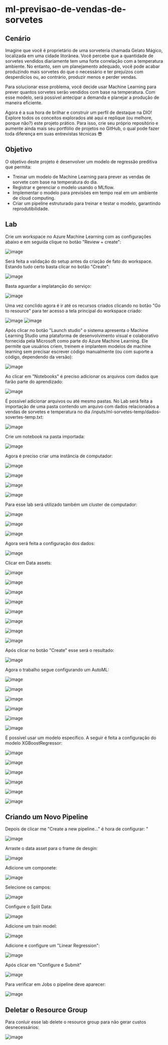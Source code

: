 # ml-previsao-de-vendas-de-sorvetes

## Cenário
Imagine que você é proprietário de uma sorveteria chamada Gelato Mágico, localizada em uma cidade litorânea. Você percebe que a quantidade de sorvetes vendidos diariamente tem uma forte correlação com a temperatura ambiente. No entanto, sem um planejamento adequado, você pode acabar produzindo mais sorvetes do que o necessário e ter prejuízos com desperdícios ou, ao contrário, produzir menos e perder vendas.

Para solucionar esse problema, você decide usar Machine Learning para prever quantos sorvetes serão vendidos com base na temperatura. Com esse modelo, será possível antecipar a demanda e planejar a produção de maneira eficiente.

Agora é a sua hora de brilhar e construir um perfil de destaque na DIO! Explore todos os conceitos explorados até aqui e replique (ou melhore, porque não?) este projeto prático. Para isso, crie seu próprio repositório e aumente ainda mais seu portfólio de projetos no GitHub, o qual pode fazer toda diferença em suas entrevistas técnicas 😎

## Objetivo
O objetivo deste projeto é desenvolver um modelo de regressão preditiva que permita: 

- Treinar um modelo de Machine Learning para prever as vendas de sorvete com base na temperatura do dia.
- Registrar e gerenciar o modelo usando o MLflow.
- Implementar o modelo para previsões em tempo real em um ambiente de cloud computing.
- Criar um pipeline estruturado para treinar e testar o modelo, garantindo reprodutibilidade.

## Lab

Crie um workspace no Azure Machine Learning com as configurações abaixo e em seguida clique no botão "Review + create":

![image](https://github.com/user-attachments/assets/87b6a6e3-de71-4788-a159-54fd8610ec0c)


Será feita a validação do setup antes da criação de fato do workspace. Estando tudo certo basta clicar no botão "Create":

![image](https://github.com/user-attachments/assets/21806318-51f3-4c39-af58-3afe91349610)


Basta aguardar a implatanção do serviço:

![image](https://github.com/user-attachments/assets/b541c055-6d68-4bc7-b5b8-b9fa0313fe01)


Uma vez conclído agora é ir até os recursos criados clicando no botão "Go to resource" para ter acesso a tela principal do workspace criado:

![image](https://github.com/user-attachments/assets/b74b1341-5a43-4cdb-a713-b70d2ed710e7)
![image](https://github.com/user-attachments/assets/f3ae2a66-e389-4acc-80ae-221a73f2a7d2)


Após clicar no botão "Launch studio" o sistema apresenta o Machine Learning Studio uma plataforma de desenvolvimento visual e colaborativo fornecida pela Microsoft como parte do Azure Machine Learning. Ele permite que usuários criem, treinem e implantem modelos de machine learning sem precisar escrever código manualmente (ou com suporte a código, dependendo da versão):

![image](https://github.com/user-attachments/assets/fc26999f-c1f1-4518-afea-9600f5f77443)


Ao clicar em "Notebooks" é preciso adicionar os arquivos com dados que farão parte do aprendizado:

![image](https://github.com/user-attachments/assets/ee8daa26-44db-453b-af25-d1483b7fb85a)

É possível adicionar arquivos ou até mesmo pastas. No Lab será feita a importação de uma pasta contendo um arquivo com dados relacionados a vendas de sorvetes e temperatura no dia /inputs/ml-sorvetes-temp/dados-sovertes-temp.txt:

![image](https://github.com/user-attachments/assets/10dca56f-924b-4d3b-987d-9ce1e730e15f)


Crie um notebook na pasta importada:

![image](https://github.com/user-attachments/assets/ab37e8e1-5280-4460-bccd-34b8c7f0af75)


Agora é preciso criar uma instância de computador:

![image](https://github.com/user-attachments/assets/237224d9-0468-4d29-ab98-210157492e21)

![image](https://github.com/user-attachments/assets/4f4f5ab0-9d02-44af-846d-a094d4d79e53)

![image](https://github.com/user-attachments/assets/a7fc1be9-5ddc-4d5e-9c7b-2f2d81de73e8)

![image](https://github.com/user-attachments/assets/e51bce03-69d0-4f58-b963-0d242e9f0823)


Para esse lab será utilizado também um cluster de computador:

![image](https://github.com/user-attachments/assets/e4ccaec0-b75c-4a01-a039-854badb5b89c)

![image](https://github.com/user-attachments/assets/b78f42fb-f72b-420e-a756-ce5a00ef9b89)

![image](https://github.com/user-attachments/assets/f6f7cf7e-fbd7-4716-9bb4-5d3e1a7b3c23)


Agora será feita a configuração dos dados:

![image](https://github.com/user-attachments/assets/a94251ba-1e18-48de-9f25-990f2f26be71)


Clicar em Data assets:

![image](https://github.com/user-attachments/assets/7c4c6ff3-ade8-43ca-ad0c-525728731b1f)

![image](https://github.com/user-attachments/assets/e229df1e-ddb2-4b0e-a6ae-107451b51ab4)

![image](https://github.com/user-attachments/assets/0483931c-469c-49c1-ab9c-b69c7a5624f5)

![image](https://github.com/user-attachments/assets/ce41ab15-6400-4acc-ae5d-ccfb8c1cd007)

![image](https://github.com/user-attachments/assets/ea4a4c34-b2d6-4627-aa38-997c1c042e09)

![image](https://github.com/user-attachments/assets/9111ca47-15a8-43e6-b40a-7a4b75ae89a0)

![image](https://github.com/user-attachments/assets/460b6237-0657-44a0-9131-5e0f1dd51e4a)

![image](https://github.com/user-attachments/assets/62f1dc55-783c-4e6f-8fd2-7cf492222a03)


Após clicar no botão "Create" esse será o resultado:

![image](https://github.com/user-attachments/assets/ab3541d6-8bd2-4801-8d68-2e6a2ffbaabd)


Agora o trabalho segue configurando um AutoML:

![image](https://github.com/user-attachments/assets/13fe1a0b-a543-46dd-a327-add7d7daf496)

![image](https://github.com/user-attachments/assets/b24a6574-74da-42b2-b429-3eb6ec682154)

![image](https://github.com/user-attachments/assets/91b682fd-1024-4721-8d97-1c3bbeb65d68)

![image](https://github.com/user-attachments/assets/2c48d7f6-9393-4dbc-b3f8-80b966ff8b77)

![image](https://github.com/user-attachments/assets/c1976d07-ec4c-4593-b07f-08848905b4e3)

![image](https://github.com/user-attachments/assets/b408a49c-f36c-43b3-9f98-5be87971c085)


É possível usar um modelo específico. A seguir é feita a configuração do modelo XGBoostRegressor:

![image](https://github.com/user-attachments/assets/5a4ddbe1-1ed7-4adf-8c16-f20f01f06568)

![image](https://github.com/user-attachments/assets/967b3876-2c6a-462f-b1e9-e94e1eced2f2)

![image](https://github.com/user-attachments/assets/cf2912ac-66ab-4117-ac45-cb51e33ed9c8)

![image](https://github.com/user-attachments/assets/314b6516-300a-4af9-a176-1a21406183e0)

![image](https://github.com/user-attachments/assets/6401afc2-2b6c-4d57-8f4f-cdc6a8136f15)

![image](https://github.com/user-attachments/assets/4d9f3120-353a-4d13-a144-1606b11d530c)



## Criando um Novo Pipeline

Depois de clicar me "Create a new pipeline..." é hora de configurar: 
"

![image](https://github.com/user-attachments/assets/acc612e4-1bf4-485d-a53e-7d6126ce6734)


Arraste o data asset para o frame de desgin:

![image](https://github.com/user-attachments/assets/320c2512-9b7e-4800-982c-963865771b9c)


Adicione um componete:

![image](https://github.com/user-attachments/assets/f3600430-6192-41eb-b674-7f4a2a5facc2)


Selecione os campos:

![image](https://github.com/user-attachments/assets/0cc63d1e-cebc-401b-adf2-ff2f944f3695)


Configure o Split Data:

![image](https://github.com/user-attachments/assets/01b25fc7-ff1a-4dab-8170-f0a0b83584be)


Adicione um train model:

![image](https://github.com/user-attachments/assets/a3dbf1c0-9763-4e68-b3a9-9c053d282f4a)


Adicione e configure um "Linear Regression":

![image](https://github.com/user-attachments/assets/6b48ad27-a7d4-4bcb-9441-5592d3fbf309)


Após clicar em "Configure e Submit" 

![image](https://github.com/user-attachments/assets/e0e85b03-17d6-46b9-9685-7f1017d882f5)


Para verificar em Jobs o pipeline deve aparecer:

![image](https://github.com/user-attachments/assets/cdeea50b-f65b-4b95-8f42-de6ae699b8b7)


## Deletar o Resource Group

Para conluir esse lab delete o resource group para não gerar custos desnecessários:

![image](https://github.com/user-attachments/assets/db254803-acc8-41de-85f5-fe0cedbf56d5)

















